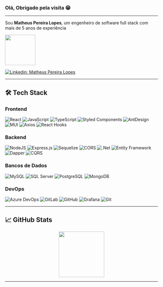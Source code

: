 ### Olá, Obrigado pela visita 😁
<hr>

Sou **Matheus Pereira Lopes**, um engenheiro de software full stack com mais de 5 anos de experiência

<img src="https://i.makeagif.com/media/1-13-2017/zOfbqD.gif" width="100">

[![Linkedin: Matheus Pereira Lopes](https://img.shields.io/badge/-Matheus%20Pereira%20Lopes-blue?style=flat-square&logo=Linkedin&logoColor=white&link=https://www.linkedin.com/in/matheus-pereira-lopes/)](https://www.linkedin.com/in/matheus-pereira-lopes/)

---

## 🛠️ Tech Stack

### Frontend
![React](https://img.shields.io/badge/react-%2320232a.svg?style=for-the-badge&logo=react&logoColor=%2361DAFB)
![JavaScript](https://img.shields.io/badge/javascript-%23323330.svg?style=for-the-badge&logo=javascript&logoColor=%23F7DF1E)
![TypeScript](https://img.shields.io/badge/typescript-%23007ACC.svg?style=for-the-badge&logo=typescript&logoColor=white)
![Styled Components](https://img.shields.io/badge/styled--components-DB7093?style=for-the-badge&logo=styled-components&logoColor=white)
![AntDesign](https://img.shields.io/badge/antdesign-%230170FE.svg?style=for-the-badge&logo=ant-design&logoColor=white)
![MUI](https://img.shields.io/badge/mui-%230081CB.svg?style=for-the-badge&logo=material-ui&logoColor=white)
![Axios](https://img.shields.io/badge/axios-%23007ACC.svg?style=for-the-badge&logo=axios&logoColor=white)
![React Hooks](https://img.shields.io/badge/-React%20Hooks-%2361DAFB?style=for-the-badge&logo=react&logoColor=white)

### Backend
![NodeJS](https://img.shields.io/badge/node.js-6DA55F?style=for-the-badge&logo=node.js&logoColor=white)
![Express.js](https://img.shields.io/badge/express.js-%23404d59.svg?style=for-the-badge&logo=express&logoColor=%2361DAFB)
![Sequelize](https://img.shields.io/badge/sequelize-%2361DAFB.svg?style=for-the-badge&logo=sequelize&logoColor=white)
![CORS](https://img.shields.io/badge/cors-%23404d59.svg?style=for-the-badge&logo=cors&logoColor=white)
![.Net](https://img.shields.io/badge/.NET-512BD4?style=for-the-badge&logo=dotnet&logoColor=white)
![Entity Framework](https://img.shields.io/badge/Entity%20Framework-512BD4?style=for-the-badge&logo=.net&logoColor=white)
![Dapper](https://img.shields.io/badge/dapper-%230081CB.svg?style=for-the-badge&logo=dapper&logoColor=white)
![CQRS](https://img.shields.io/badge/cqrs-%23007ACC.svg?style=for-the-badge&logo=cqrs&logoColor=white)

### Bancos de Dados
![MySQL](https://img.shields.io/badge/mysql-%2300f.svg?style=for-the-badge&logo=mysql&logoColor=white)
![SQL Server](https://img.shields.io/badge/Microsoft%20SQL%20Server-CC2927?style=for-the-badge&logo=microsoft%20sql%20server&logoColor=white)
![PostgreSQL](https://img.shields.io/badge/postgresql-%23316192.svg?style=for-the-badge&logo=postgresql&logoColor=white)
![MongoDB](https://img.shields.io/badge/mongodb-%2347A248.svg?style=for-the-badge&logo=mongodb&logoColor=white)

### DevOps
![Azure DevOps](https://img.shields.io/badge/azuredevops-%230072C6.svg?style=for-the-badge&logo=azure-devops&logoColor=white)
![GitLab](https://img.shields.io/badge/gitlab-%23181717.svg?style=for-the-badge&logo=gitlab&logoColor=white)
![GitHub](https://img.shields.io/badge/github-%23121011.svg?style=for-the-badge&logo=github&logoColor=white)
![Grafana](https://img.shields.io/badge/grafana-F46800.svg?style=for-the-badge&logo=grafana&logoColor=white)
![Git](https://img.shields.io/badge/git-%23F05033.svg?style=for-the-badge&logo=git&logoColor=white)

---

## 📈 GitHub Stats
<div align="center">
  <a href="https://github.com/matheusplm">
  <img height="150em" src="https://github-readme-stats.vercel.app/api?username=matheusplm&show_icons=true&theme=omni&include_all_commits=true&count_private=true"/>
</div>

---
